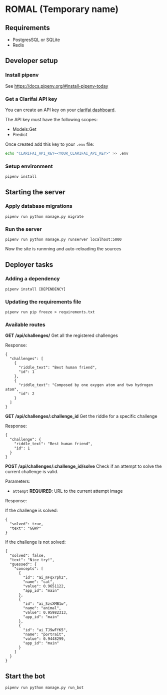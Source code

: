 # ROMAL (Temporary name)

## Requirements


- PostgresSQL or SQLite
- Redis

## Developer setup


### Install pipenv

See https://docs.pipenv.org/#install-pipenv-today

### Get a Clarifai API key

You can create an API key on your [clarifai dashboard](https://clarifai.com/developer/account/keys).

The API key must have the following scopes:

* Models:Get
* Predict

Once created add this key to your `.env` file:

```bash
echo "CLARIFAI_API_KEY=<YOUR_CLARIFAI_API_KEY>" >> .env
```

### Setup environment

    pipenv install


## Starting the server

### Apply database migrations


    pipenv run python manage.py migrate

### Run the server

    pipenv run python manage.py runserver localhost:5000

Now the site is runnning and auto-reloading the sources

## Deployer tasks

### Adding a dependency

    pipenv install [DEPENDENCY]

### Updating the requirements file

    pipenv run pip freeze > requirements.txt

### Available routes

**GET /api/challenges/**
Get all the registered challenges

Response:

```
{
  "challenges": [
    {
      "riddle_text": "Best human friend",
      "id": 1
    },
    {
      "riddle_text": "Composed by one oxygen atom and two hydrogen atom",
      "id": 2
    }
  ]
}
```

**GET /api/challenges/:challenge_id**
Get the riddle for a specific challenge

Response:
```
{
  "challenge": {
    "riddle_text": "Best human friend",
    "id": 1
  }
}
```

**POST /api/challenges/:challenge_id/solve**
Check if an attempt to solve the current challenge is valid.

Parameters:

* `attempt` **REQUIRED**: URL to the current attempt image

Response:

If the challenge is solved:
```
{
  "solved": true,
  "text": "GGWP"
}
```

If the challenge is not solved:

```
{
  "solved": false,
  "text": "Nice try!",
  "guessed": {
    "concepts": [
      {
        "id": "ai_mFqxrph2",
        "name": "cat",
        "value": 0.9651122,
        "app_id": "main"
      },
      {
        "id": "ai_SzsXMB1w",
        "name": "animal",
        "value": 0.95982313,
        "app_id": "main"
      },
      {
        "id": "ai_TJ9wFfK5",
        "name": "portrait",
        "value": 0.9448299,
        "app_id": "main"
      }
    ]
  }
}
```

## Start the bot

    pipenv run python manage.py run_bot